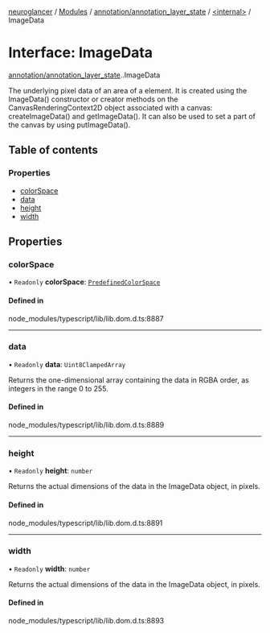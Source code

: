 [neuroglancer](../README.md) / [Modules](../modules.md) / [annotation/annotation\_layer\_state](../modules/annotation_annotation_layer_state.md) / [<internal\>](../modules/annotation_annotation_layer_state._internal_.md) / ImageData

# Interface: ImageData

[annotation/annotation_layer_state](../modules/annotation_annotation_layer_state.md).[<internal>](../modules/annotation_annotation_layer_state._internal_.md).ImageData

The underlying pixel data of an area of a <canvas> element. It is created using the ImageData() constructor or creator methods on the CanvasRenderingContext2D object associated with a canvas: createImageData() and getImageData(). It can also be used to set a part of the canvas by using putImageData().

## Table of contents

### Properties

- [colorSpace](annotation_annotation_layer_state._internal_.ImageData.md#colorspace)
- [data](annotation_annotation_layer_state._internal_.ImageData.md#data)
- [height](annotation_annotation_layer_state._internal_.ImageData.md#height)
- [width](annotation_annotation_layer_state._internal_.ImageData.md#width)

## Properties

### colorSpace

• `Readonly` **colorSpace**: [`PredefinedColorSpace`](../modules/annotation_annotation_layer_state._internal_.md#predefinedcolorspace)

#### Defined in

node_modules/typescript/lib/lib.dom.d.ts:8887

___

### data

• `Readonly` **data**: `Uint8ClampedArray`

Returns the one-dimensional array containing the data in RGBA order, as integers in the range 0 to 255.

#### Defined in

node_modules/typescript/lib/lib.dom.d.ts:8889

___

### height

• `Readonly` **height**: `number`

Returns the actual dimensions of the data in the ImageData object, in pixels.

#### Defined in

node_modules/typescript/lib/lib.dom.d.ts:8891

___

### width

• `Readonly` **width**: `number`

Returns the actual dimensions of the data in the ImageData object, in pixels.

#### Defined in

node_modules/typescript/lib/lib.dom.d.ts:8893
